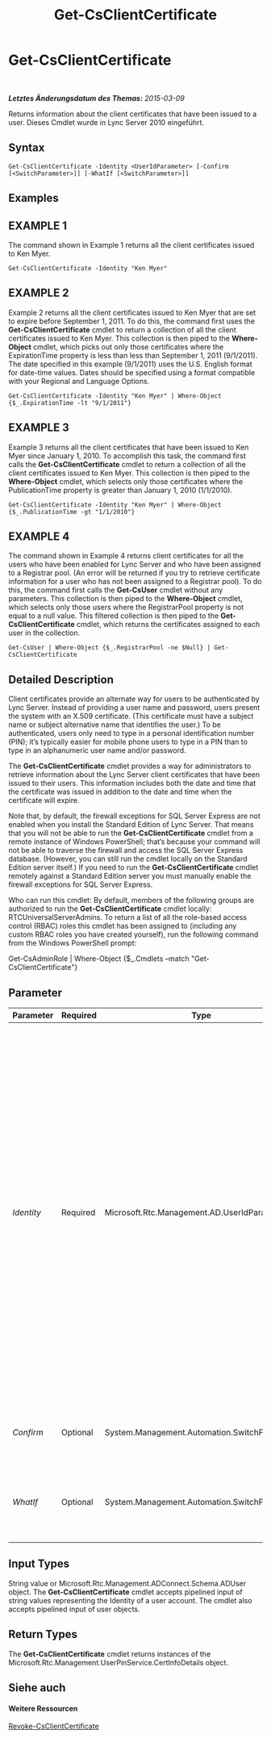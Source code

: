 ﻿---
title: Get-CsClientCertificate
TOCTitle: Get-CsClientCertificate
ms:assetid: 0949288e-9df2-42c4-8297-0dc4cb40d544
ms:mtpsurl: https://technet.microsoft.com/de-de/library/Gg398143(v=OCS.15)
ms:contentKeyID: 49293109
ms.date: 05/19/2016
mtps_version: v=OCS.15
ms.translationtype: HT
---

# Get-CsClientCertificate

 

_**Letztes Änderungsdatum des Themas:** 2015-03-09_

Returns information about the client certificates that have been issued to a user. Dieses Cmdlet wurde in Lync Server 2010 eingeführt.

## Syntax

    Get-CsClientCertificate -Identity <UserIdParameter> [-Confirm [<SwitchParameter>]] [-WhatIf [<SwitchParameter>]]

## Examples

## EXAMPLE 1

The command shown in Example 1 returns all the client certificates issued to Ken Myer.

    Get-CsClientCertificate -Identity "Ken Myer"

## EXAMPLE 2

Example 2 returns all the client certificates issued to Ken Myer that are set to expire before September 1, 2011. To do this, the command first uses the **Get-CsClientCertificate** cmdlet to return a collection of all the client certificates issued to Ken Myer. This collection is then piped to the **Where-Object** cmdlet, which picks out only those certificates where the ExpirationTime property is less than less than September 1, 2011 (9/1/2011). The date specified in this example (9/1/2011) uses the U.S. English format for date-time values. Dates should be specified using a format compatible with your Regional and Language Options.

    Get-CsClientCertificate -Identity "Ken Myer" | Where-Object {$_.ExpirationTime -lt "9/1/2011"}

## EXAMPLE 3

Example 3 returns all the client certificates that have been issued to Ken Myer since January 1, 2010. To accomplish this task, the command first calls the **Get-CsClientCertificate** cmdlet to return a collection of all the client certificates issued to Ken Myer. This collection is then piped to the **Where-Object** cmdlet, which selects only those certificates where the PublicationTime property is greater than January 1, 2010 (1/1/2010).

    Get-CsClientCertificate -Identity "Ken Myer" | Where-Object {$_.PublicationTime -gt "1/1/2010"}

## EXAMPLE 4

The command shown in Example 4 returns client certificates for all the users who have been enabled for Lync Server and who have been assigned to a Registrar pool. (An error will be returned if you try to retrieve certificate information for a user who has not been assigned to a Registrar pool). To do this, the command first calls the **Get-CsUser** cmdlet without any parameters. This collection is then piped to the **Where-Object** cmdlet, which selects only those users where the RegistrarPool property is not equal to a null value. This filtered collection is then piped to the **Get-CsClientCertificate** cmdlet, which returns the certificates assigned to each user in the collection.

    Get-CsUser | Where-Object {$_.RegistrarPool -ne $Null} | Get-CsClientCertificate

## Detailed Description

Client certificates provide an alternate way for users to be authenticated by Lync Server. Instead of providing a user name and password, users present the system with an X.509 certificate. (This certificate must have a subject name or subject alternative name that identifies the user.) To be authenticated, users only need to type in a personal identification number (PIN); it’s typically easier for mobile phone users to type in a PIN than to type in an alphanumeric user name and/or password.

The **Get-CsClientCertificate** cmdlet provides a way for administrators to retrieve information about the Lync Server client certificates that have been issued to their users. This information includes both the date and time that the certificate was issued in addition to the date and time when the certificate will expire.

Note that, by default, the firewall exceptions for SQL Server Express are not enabled when you install the Standard Edition of Lync Server. That means that you will not be able to run the **Get-CsClientCertificate** cmdlet from a remote instance of Windows PowerShell; that’s because your command will not be able to traverse the firewall and access the SQL Server Express database. (However, you can still run the cmdlet locally on the Standard Edition server itself.) If you need to run the **Get-CsClientCertificate** cmdlet remotely against a Standard Edition server you must manually enable the firewall exceptions for SQL Server Express.

Who can run this cmdlet: By default, members of the following groups are authorized to run the **Get-CsClientCertificate** cmdlet locally: RTCUniversalServerAdmins. To return a list of all the role-based access control (RBAC) roles this cmdlet has been assigned to (including any custom RBAC roles you have created yourself), run the following command from the Windows PowerShell prompt:

Get-CsAdminRole | Where-Object {$\_.Cmdlets –match "Get-CsClientCertificate"}

## Parameter


<table>
<colgroup>
<col style="width: 25%" />
<col style="width: 25%" />
<col style="width: 25%" />
<col style="width: 25%" />
</colgroup>
<thead>
<tr class="header">
<th>Parameter</th>
<th>Required</th>
<th>Type</th>
<th>Description</th>
</tr>
</thead>
<tbody>
<tr class="odd">
<td><p><em>Identity</em></p></td>
<td><p>Required</p></td>
<td><p>Microsoft.Rtc.Management.AD.UserIdParameter</p></td>
<td><p>Indicates the Identity of the user account with the certificate information you want to retrieve. User Identities can be specified by using one of four formats: 1) the user's Session Initiation Protocol (SIP) address; 2) the user's user principal name (UPN); 3) the user's domain name and logon name, in the form domain\logon (for example, litwareinc\kenmyer); and, 4) the user's Active Directory display name (for example, Ken Myer). You can also reference a user account by using the user’s Active Directory distinguished name.</p>
<p>Wildcards cannot be used when specifying the user Identity.</p>
<p></p></td>
</tr>
<tr class="even">
<td><p><em>Confirm</em></p></td>
<td><p>Optional</p></td>
<td><p>System.Management.Automation.SwitchParameter</p></td>
<td><p>Fordert Sie vor der Ausführung des Befehls zum Bestätigen auf.</p></td>
</tr>
<tr class="odd">
<td><p><em>WhatIf</em></p></td>
<td><p>Optional</p></td>
<td><p>System.Management.Automation.SwitchParameter</p></td>
<td><p>Beschreibt die Auswirkungen einer Ausführung des Befehls, ohne den Befehl tatsächlich auszuführen.</p></td>
</tr>
</tbody>
</table>


## Input Types

String value or Microsoft.Rtc.Management.ADConnect.Schema.ADUser object. The **Get-CsClientCertificate** cmdlet accepts pipelined input of string values representing the Identity of a user account. The cmdlet also accepts pipelined input of user objects.

## Return Types

The **Get-CsClientCertificate** cmdlet returns instances of the Microsoft.Rtc.Management.UserPinService.CertInfoDetails object.

## Siehe auch

#### Weitere Ressourcen

[Revoke-CsClientCertificate](revoke-csclientcertificate.md)

